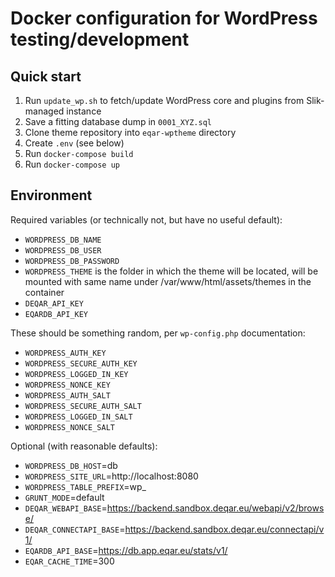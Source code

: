 # Docker configuration for WordPress testing/development

## Quick start

 1. Run `update_wp.sh` to fetch/update WordPress core and plugins from Slik-managed instance
 1. Save a fitting database dump in `0001_XYZ.sql`
 1. Clone theme repository into `eqar-wptheme` directory
 1. Create `.env` (see below)
 1. Run `docker-compose build`
 1. Run `docker-compose up`

## Environment

Required variables (or technically not, but have no useful default):

 - `WORDPRESS_DB_NAME`
 - `WORDPRESS_DB_USER`
 - `WORDPRESS_DB_PASSWORD`
 - `WORDPRESS_THEME` is the folder in which the theme will be located, will be mounted with same name under /var/www/html/assets/themes in the container
 - `DEQAR_API_KEY`
 - `EQARDB_API_KEY`

These should be something random, per `wp-config.php` documentation:

 - `WORDPRESS_AUTH_KEY`
 - `WORDPRESS_SECURE_AUTH_KEY`
 - `WORDPRESS_LOGGED_IN_KEY`
 - `WORDPRESS_NONCE_KEY`
 - `WORDPRESS_AUTH_SALT`
 - `WORDPRESS_SECURE_AUTH_SALT`
 - `WORDPRESS_LOGGED_IN_SALT`
 - `WORDPRESS_NONCE_SALT`

Optional (with reasonable defaults):

 - `WORDPRESS_DB_HOST`=db
 - `WORDPRESS_SITE_URL`=http://localhost:8080
 - `WORDPRESS_TABLE_PREFIX`=wp\_
 - `GRUNT_MODE`=default
 - `DEQAR_WEBAPI_BASE`=https://backend.sandbox.deqar.eu/webapi/v2/browse/
 - `DEQAR_CONNECTAPI_BASE`=https://backend.sandbox.deqar.eu/connectapi/v1/
 - `EQARDB_API_BASE`=https://db.app.eqar.eu/stats/v1/
 - `EQAR_CACHE_TIME`=300

